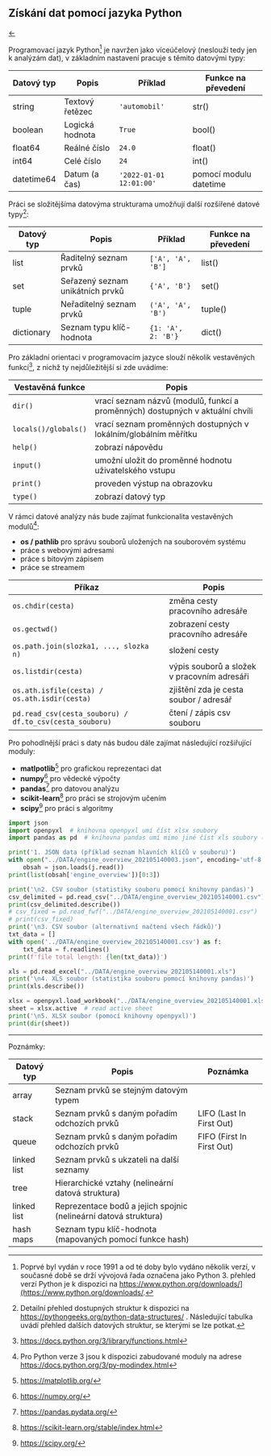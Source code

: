 <!-- #region -->
## Získání dat pomocí jazyka Python

[←](3A_dotazy.md)

Programovací jazyk Python[^python_lng] je navržen jako víceúčelový (neslouží tedy jen k analýzám dat), v základním nastavení pracuje s těmito datovými typy:

| Datový typ | Popis       | Příklad | Funkce na převedení |
|-----------| --------------------- | ----------|----------|
| string      | Textový řetězec            | `'automobil'`| str() |
| boolean      | Logická hodnota           | `True`| bool() |
| float64    | Reálné číslo             | `24.0`  | float() |
| int64      | Celé číslo            | `24`| int() |
| datetime64    | Datum (a čas)            | `'2022-01-01 12:01:00'`  | pomocí modulu datetime |

Práci se složitějšíma datovýma strukturama umožňují další rozšířené datové typy[^python_dtp]:

| Datový typ | Popis       | Příklad | Funkce na převedení |
|-----------| --------------------- | ----------|----------|
| list      | Řaditelný seznam prvků     | `['A', 'A', 'B']`| list() |
| set      |  Seřazený seznam unikátních prvků   | `{'A', 'B'}` | set() |
| tuple    | Neřaditelný seznam prvků   | `('A', 'A', 'B')` | tuple() |
| dictionary | Seznam typu klíč-hodnota | `{1: 'A', 2: 'B'}` | dict() |

Pro základní orientaci v programovacím jazyce slouží několik vestavěných funkcí[^python_buf], z nichž ty nejdůležitější si zde uvádíme:

| Vestavěná funkce    | Popis       | 
|-----------| --------------------- | 
| `dir()`      | vrací seznam názvů (modulů, funkcí a proměnných) dostupných v aktuální chvíli  | 
| `locals()/globals()`      | vrací seznam proměnných dostupných v lokálním/globálním měřítku  | 
| `help()`      | zobrazí nápovědu | 
| `input()`      | umožní uložit do proměnné hodnotu uživatelského vstupu | 
| `print()`      | proveden výstup na obrazovku | 
| `type()`      | zobrazí datový typ | 

V rámci datové analýzy nás bude zajímat funkcionalita vestavěných modulů[^python_bum]:

- **os / pathlib** pro správu souborů uložených na souborovém systému
- práce s webovými adresami
- práce s bitovým zápisem
- práce se streamem

| Příkaz    | Popis       | 
|-----------| --------------------- | 
| `os.chdir(cesta)`      | změna cesty pracovního adresáře             | 
| `os.gectwd()`    | zobrazení cesty pracovního adresáře            |
| `os.path.join(slozka1, ..., slozka n)`     | složení cesty           |
| `os.listdir(cesta)`      | výpis souborů a složek v pracovním adresáři | 
| `os.ath.isfile(cesta) / os.ath.isdir(cesta)`    | zjištění zda je cesta soubor / adresář |
| `pd.read_csv(cesta_souboru) / df.to_csv(cesta_souboru)`     | čtení / zápis csv souboru |


Pro pohodlnější práci s daty nás budou dále zajímat následující rozšiřující moduly:
- **matlpotlib**[^python_mpl] pro grafickou reprezentaci dat
- **numpy**[^python_np] pro vědecké výpočty
- **pandas**[^python_pd] pro datovou analýzu
- **scikit-learn**[^python_skl] pro práci se strojovým učením
- **scipy**[^python_sp] pro práci s algoritmy


<!-- #endregion -->

```python
import json
import openpyxl  # knihovna openpyxl umí číst xlsx soubory
import pandas as pd  # knihovna pandas umí mimo jiné číst xls soubory (! ne xlsx)

print('1. JSON data (příklad seznam hlavních klíčů v souboru)')
with open("../DATA/engine_overview_202105140003.json", encoding='utf-8') as j:
    obsah = json.loads(j.read())
print(list(obsah['engine_overview'])[0:3])

print('\n2. CSV soubor (statistiky souboru pomocí knihovny pandas)')
csv_delimited = pd.read_csv("../DATA/engine_overview_202105140001.csv")    # dynamic variable loading
print(csv_delimited.describe())
# csv_fixed = pd.read_fwf("../DATA/engine_overview_202105140001.csv")  # case fixed width table
# print(csv_fixed)
print('\n3. CSV soubor (alternativní načtení všech řádků)')
txt_data = []
with open('../DATA/engine_overview_202105140001.csv') as f:
    txt_data = f.readlines()
print(f'file total length: {len(txt_data)}')

xls = pd.read_excel("../DATA/engine_overview_202105140001.xls")
print('\n4. XLS soubor (statistika souboru pomocí knihovny pandas)')
print(xls.describe())

xlsx = openpyxl.load_workbook("../DATA/engine_overview_202105140001.xlsx") 
sheet = xlsx.active  # read active sheet
print('\n5. XLSX soubor (pomocí knihovny openpyxl)')
print(dir(sheet))
```

<!-- #region -->
--------
Poznámky:


[^python_lng]:  Poprvé byl vydán v roce 1991 a od té doby bylo vydáno několik verzí, v současné době se drží vývojová řada označena jako Python 3. přehled verzí Python je k dispozici na https://www.python.org/downloads/](https://www.python.org/downloads/.

[^python_dtp]: Detailní přehled dostupných struktur k dispozici na https://pythongeeks.org/python-data-structures/ . Následující tabulka uvádí přehled dalších datových struktur, se kterými se lze potkat.

| Datový typ | Popis       | Poznámka | 
|-----------| --------------------- | ----------|
| array | Seznam prvků se stejným datovým typem  |   | 
| stack | Seznam prvků s daným pořadím odchozích prvků  | LIFO (Last In First Out)  |
| queue | Seznam prvků s daným pořadím odchozích prvků | FIFO (First In First Out)  | 
| linked list | Seznam prvků s ukzateli na další seznamy |  |
| tree | Hierarchické vztahy (nelineární datová struktura) |  |  |
| linked list | Reprezentace bodů a jejich spojnic (nelineární datová struktura) |  | 
| hash maps | Seznam typu klíč-hodnota (mapovaných pomocí funkce hash) |  |

[^python_buf]: https://docs.python.org/3/library/functions.html

[^python_bum]: Pro Python verze 3 jsou k dispozici zabudované moduly na adrese https://docs.python.org/3/py-modindex.html

[^python_mpl]: https://matplotlib.org/

[^python_np]: https://numpy.org/

[^python_pd]: https://pandas.pydata.org/

[^python_skl]: https://scikit-learn.org/stable/index.html

[^python_sp]: https://scipy.org/
<!-- #endregion -->
